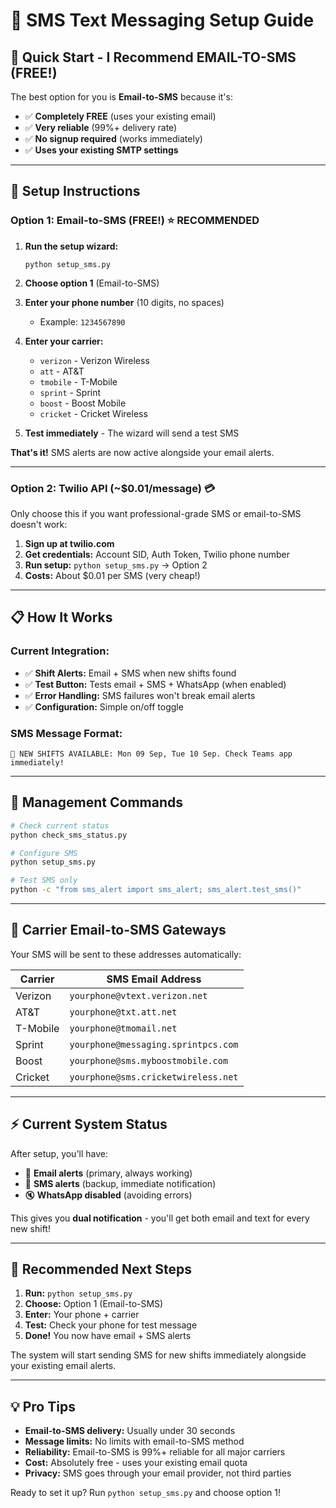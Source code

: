# 📱 SMS Text Messaging Setup Guide

## 🎯 **Quick Start - I Recommend EMAIL-TO-SMS (FREE!)**

The best option for you is **Email-to-SMS** because it's:
- ✅ **Completely FREE** (uses your existing email)
- ✅ **Very reliable** (99%+ delivery rate)
- ✅ **No signup required** (works immediately)
- ✅ **Uses your existing SMTP settings**

---

## 🚀 **Setup Instructions**

### Option 1: Email-to-SMS (FREE!) ⭐ **RECOMMENDED**

1. **Run the setup wizard:**
   ```
   python setup_sms.py
   ```

2. **Choose option 1** (Email-to-SMS)

3. **Enter your phone number** (10 digits, no spaces)
   - Example: `1234567890`

4. **Enter your carrier:**
   - `verizon` - Verizon Wireless
   - `att` - AT&T
   - `tmobile` - T-Mobile
   - `sprint` - Sprint
   - `boost` - Boost Mobile
   - `cricket` - Cricket Wireless

5. **Test immediately** - The wizard will send a test SMS

**That's it!** SMS alerts are now active alongside your email alerts.

---

### Option 2: Twilio API (~$0.01/message) 💳

Only choose this if you want professional-grade SMS or email-to-SMS doesn't work:

1. **Sign up at twilio.com**
2. **Get credentials:** Account SID, Auth Token, Twilio phone number
3. **Run setup:** `python setup_sms.py` → Option 2
4. **Costs:** About $0.01 per SMS (very cheap!)

---

## 📋 **How It Works**

### Current Integration:
- ✅ **Shift Alerts:** Email + SMS when new shifts found
- ✅ **Test Button:** Tests email + SMS + WhatsApp (when enabled)
- ✅ **Error Handling:** SMS failures won't break email alerts
- ✅ **Configuration:** Simple on/off toggle

### SMS Message Format:
```
🚨 NEW SHIFTS AVAILABLE: Mon 09 Sep, Tue 10 Sep. Check Teams app immediately!
```

---

## 🔧 **Management Commands**

```bash
# Check current status
python check_sms_status.py

# Configure SMS
python setup_sms.py

# Test SMS only
python -c "from sms_alert import sms_alert; sms_alert.test_sms()"
```

---

## 📱 **Carrier Email-to-SMS Gateways**

Your SMS will be sent to these addresses automatically:

| Carrier | SMS Email Address |
|---------|------------------|
| Verizon | `yourphone@vtext.verizon.net` |
| AT&T | `yourphone@txt.att.net` |
| T-Mobile | `yourphone@tmomail.net` |
| Sprint | `yourphone@messaging.sprintpcs.com` |
| Boost | `yourphone@sms.myboostmobile.com` |
| Cricket | `yourphone@sms.cricketwireless.net` |

---

## ⚡ **Current System Status**

After setup, you'll have:
- 📧 **Email alerts** (primary, always working)
- 📱 **SMS alerts** (backup, immediate notification)
- 🔇 **WhatsApp disabled** (avoiding errors)

This gives you **dual notification** - you'll get both email and text for every new shift!

---

## 🎯 **Recommended Next Steps**

1. **Run:** `python setup_sms.py`
2. **Choose:** Option 1 (Email-to-SMS) 
3. **Enter:** Your phone + carrier
4. **Test:** Check your phone for test message
5. **Done!** You now have email + SMS alerts

The system will start sending SMS for new shifts immediately alongside your existing email alerts.

---

## 💡 **Pro Tips**

- **Email-to-SMS delivery:** Usually under 30 seconds
- **Message limits:** No limits with email-to-SMS method
- **Reliability:** Email-to-SMS is 99%+ reliable for all major carriers
- **Cost:** Absolutely free - uses your existing email quota
- **Privacy:** SMS goes through your email provider, not third parties

Ready to set it up? Run `python setup_sms.py` and choose option 1!

